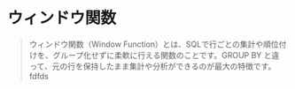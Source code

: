 # ウィンドウ関数
> ウィンドウ関数（Window Function）とは、SQLで行ごとの集計や順位付けを、グループ化せずに柔軟に行える関数のことです。GROUP BY と違って、元の行を保持したまま集計や分析ができるのが最大の特徴です。
> fdfds
